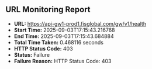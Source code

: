 ## URL Monitoring Report

- **URL:** https://api-gw1-prod1.fisglobal.com/gw/v1/health
- **Start Time:** 2025-09-03T17:15:43.216768
- **End Time:** 2025-09-03T17:15:43.684884
- **Total Time Taken:** 0.468116 seconds
- **HTTP Status Code:** 403
- **Status:** Failure
- **Failure Reason:** HTTP Status Code: 403

